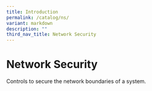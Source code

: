 ```yaml
---
title: Introduction
permalink: /catalog/ns/
variant: markdown
description: ""
third_nav_title: Network Security
---
```

# Network Security

Controls to secure the network boundaries of a system.